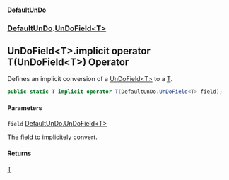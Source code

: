 #### [DefaultUnDo](../../index.md 'index')
### [DefaultUnDo](../../index.md#DefaultUnDo 'DefaultUnDo').[UnDoField&lt;T&gt;](index.md 'DefaultUnDo\.UnDoField\<T\>')

## UnDoField\<T\>\.implicit operator T\(UnDoField\<T\>\) Operator

Defines an implicit conversion of a [UnDoField&lt;T&gt;](index.md 'DefaultUnDo\.UnDoField\<T\>') to a [T](index.md#DefaultUnDo.UnDoField_T_.T 'DefaultUnDo\.UnDoField\<T\>\.T')\.

```csharp
public static T implicit operator T(DefaultUnDo.UnDoField<T> field);
```
#### Parameters

<a name='DefaultUnDo.UnDoField_T_.op_ImplicitT(DefaultUnDo.UnDoField_T_).field'></a>

`field` [DefaultUnDo\.UnDoField&lt;](index.md 'DefaultUnDo\.UnDoField\<T\>')[T](index.md#DefaultUnDo.UnDoField_T_.T 'DefaultUnDo\.UnDoField\<T\>\.T')[&gt;](index.md 'DefaultUnDo\.UnDoField\<T\>')

The field to implicitely convert\.

#### Returns
[T](index.md#DefaultUnDo.UnDoField_T_.T 'DefaultUnDo\.UnDoField\<T\>\.T')